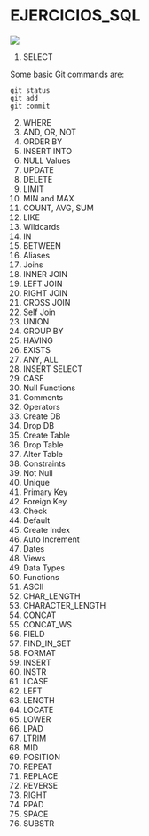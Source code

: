 # EJERCICIOS_SQL

![](Aspose.Words.bf8e74df-2899-4811-8dcd-1fec9c06faa9.001.png)

1. SELECT

Some basic Git commands are:
```
git status
git add
git commit
```

2. WHERE
3. AND, OR, NOT
4. ORDER BY
5. INSERT INTO
6. NULL Values
7. UPDATE
8. DELETE
9. LIMIT
10. MIN and MAX
11. COUNT, AVG, SUM
12. LIKE
13. Wildcards
14. IN
15. BETWEEN
16. Aliases
17. Joins
18. INNER JOIN
19. LEFT JOIN
20. RIGHT JOIN
21. CROSS JOIN
22. Self Join
23. UNION
24. GROUP BY
25. HAVING
26. EXISTS
27. ANY, ALL
28. INSERT SELECT
29. CASE
30. Null Functions
31. Comments
32. Operators
33. Create DB
34. Drop DB
35. Create Table
36. Drop Table
37. Alter Table
38. Constraints
39. Not Null
40. Unique
41. Primary Key
42. Foreign Key
43. Check
44. Default
45. Create Index
46. Auto Increment
47. Dates
48. Views
49. Data Types
50. Functions
51. ASCII
52. CHAR_LENGTH
53. CHARACTER_LENGTH
54. CONCAT
55. CONCAT_WS
56. FIELD
57. FIND_IN_SET
58. FORMAT
59. INSERT
60. INSTR
61. LCASE
62. LEFT
63. LENGTH
64. LOCATE
65. LOWER
66. LPAD
67. LTRIM
68. MID
69. POSITION
70. REPEAT
71. REPLACE
72. REVERSE
73. RIGHT
74. RPAD
75. SPACE
76. SUBSTR
